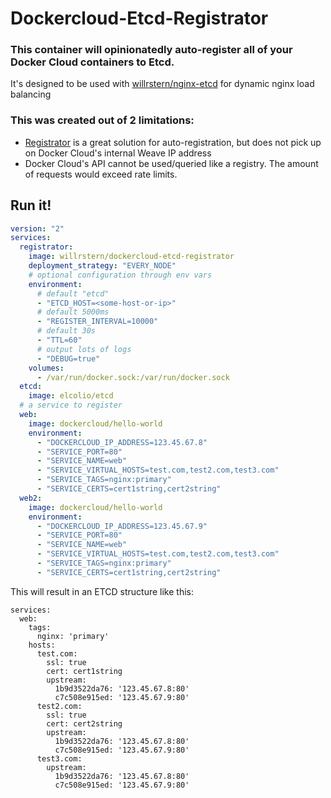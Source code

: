 # Dockercloud-Etcd-Registrator

### This container will opinionatedly auto-register all of your Docker Cloud containers to Etcd.
It's designed to be used with [willrstern/nginx-etcd](https://github.com/willrstern/docker-cloud-nginx-load-balancing) for dynamic nginx load balancing

### This was created out of 2 limitations:
- [Registrator](https://github.com/gliderlabs/registrator) is a great solution for auto-registration, but does not pick up on Docker Cloud's internal Weave IP address
- Docker Cloud's API cannot be used/queried like a registry.  The amount of requests would exceed rate limits.

## Run it!
```yaml
version: "2"
services:
  registrator:
    image: willrstern/dockercloud-etcd-registrator
    deployment_strategy: "EVERY_NODE"
    # optional configuration through env vars
    environment:
      # default "etcd"
      - "ETCD_HOST=<some-host-or-ip>"
      # default 5000ms
      - "REGISTER_INTERVAL=10000"
      # default 30s
      - "TTL=60"
      # output lots of logs
      - "DEBUG=true"
    volumes:
      - /var/run/docker.sock:/var/run/docker.sock
  etcd:
    image: elcolio/etcd
  # a service to register
  web:
    image: dockercloud/hello-world
    environment:
      - "DOCKERCLOUD_IP_ADDRESS=123.45.67.8"
      - "SERVICE_PORT=80"
      - "SERVICE_NAME=web"
      - "SERVICE_VIRTUAL_HOSTS=test.com,test2.com,test3.com"
      - "SERVICE_TAGS=nginx:primary"
      - "SERVICE_CERTS=cert1string,cert2string"
  web2:
    image: dockercloud/hello-world
    environment:
      - "DOCKERCLOUD_IP_ADDRESS=123.45.67.9"
      - "SERVICE_PORT=80"
      - "SERVICE_NAME=web"
      - "SERVICE_VIRTUAL_HOSTS=test.com,test2.com,test3.com"
      - "SERVICE_TAGS=nginx:primary"
      - "SERVICE_CERTS=cert1string,cert2string"
```

This will result in an ETCD structure like this:

```
services:
  web:
    tags:
      nginx: 'primary'
    hosts:
      test.com:
        ssl: true
        cert: cert1string
        upstream:
          1b9d3522da76: '123.45.67.8:80'
          c7c508e915ed: '123.45.67.9:80'
      test2.com:
        ssl: true
        cert: cert2string
        upstream:
          1b9d3522da76: '123.45.67.8:80'
          c7c508e915ed: '123.45.67.9:80'
      test3.com:
        upstream:
          1b9d3522da76: '123.45.67.8:80'
          c7c508e915ed: '123.45.67.9:80'
```




